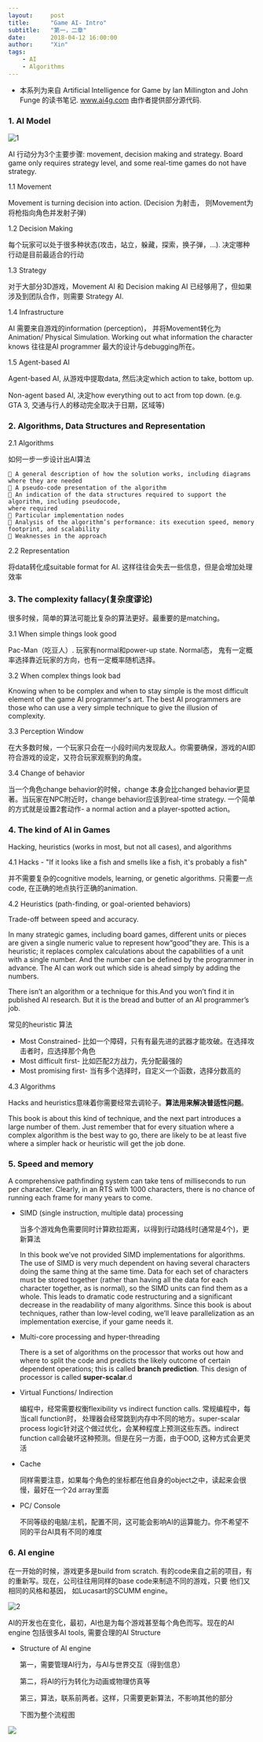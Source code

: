 ```yaml
---
layout:     post
title:      "Game AI- Intro"
subtitle:   "第一，二章"
date:       2018-04-12 16:00:00
author:     "Xin"
tags:
    - AI
    - Algorithms
---
```


- 本系列为来自 Artificial Intelligence for Game by Ian Millington and John Funge 的读书笔记. www.ai4g.com 由作者提供部分源代码.

### 1. AI Model

![1](/img/gai1.png)

AI 行动分为3个主要步骤: movement, decision making and strategy. Board game only requires strategy level,  and some real-time games do not have strategy.

1.1 Movement

Movement is turning decision into action. (Decision 为射击， 则Movement为将枪指向角色并发射子弹)

1.2 Decision Making

每个玩家可以处于很多种状态(攻击，站立，躲藏，探索，换子弹，...). 决定哪种行动是目前最适合的行动

1.3 Strategy

对于大部分3D游戏，Movement AI 和 Decision making AI 已经够用了，但如果涉及到团队合作，则需要 Strategy AI. 

1.4 Infrastructure

AI 需要来自游戏的information (perception)， 并将Movement转化为 Animation/ Physical Simulation.  Working out what information the character knows 往往是AI programmer 最大的设计与debugging所在。

1.5 Agent-based AI

Agent-based AI, 从游戏中提取data, 然后决定which action to take, bottom up. 

Non-agent based AI, 决定how everything out to act from top down. (e.g. GTA 3, 交通与行人的移动完全取决于日期，区域等)

### 2. Algorithms, Data Structures and Representation

2.1 Algorithms

如何一步一步设计出AI算法

```
 A general description of how the solution works, including diagrams where they are needed
 A pseudo-code presentation of the algorithm
 An indication of the data structures required to support the algorithm, including pseudocode,
where required
 Particular implementation nodes
 Analysis of the algorithm’s performance: its execution speed, memory footprint, and scalability
 Weaknesses in the approach
```

2.2 Representation

将data转化成suitable format for AI. 这样往往会失去一些信息，但是会增加处理效率

### 3. The complexity fallacy(复杂度谬论)

很多时候，简单的算法可能比复杂的算法更好。最重要的是matching。 

3.1 When simple things look good

Pac-Man（吃豆人）. 玩家有normal和power-up state. Normal态， 鬼有一定概率选择靠近玩家的方向，也有一定概率随机选择。

3.2 When complex things look bad

Knowing when to be complex and when to stay simple is the most difficult element of the game AI programmer's art. The best AI programmers are those who can use a very simple technique to give the illusion of complexity. 

3.3 Perception Window

在大多数时候，一个玩家只会在一小段时间内发现敌人。你需要确保，游戏的AI即符合游戏的设定，又符合玩家观察到的角度。

3.4 Change of behavior

当一个角色change behavior的时候，change 本身会比changed behavior更显著。当玩家在NPC附近时，change behavior应该到real-time strategy. 一个简单的方式就是设置2套动作- a normal action and a player-spotted action。

### 4. The kind of AI in Games

Hacking, heuristics (works in most, but not all cases), and algorithms

4.1 Hacks - "If it looks like a fish and smells like a fish, it's probably a fish"

并不需要复杂的cognitive models, learning, or genetic algorithms. 只需要一点code, 在正确的地点执行正确的animation.

4.2 Heuristics (path-finding, or goal-oriented behaviors)

Trade-off between speed and accuracy. 

In many strategic games, including board games, different units or pieces are given a single numeric value to represent how“good”they are. This is a heuristic; it replaces complex calculations about the capabilities of a unit with a single number. And the number can be defined by the programmer in advance. The AI can work out which side is ahead simply by adding the numbers.

There isn’t an algorithm or a technique for this.And you won’t find it in published AI research. But it is the bread and butter of an AI programmer’s job.

常见的heuristic 算法

- Most Constrained- 比如一个障碍，只有有最先进的武器才能攻破。在选择攻击者时，应选择那个角色
- Most difficult first- 比如匹配2方战力，先分配最强的
- Most promising first- 当有多个选择时，自定义一个函数，选择分数高的

4.3 Algorithms 

Hacks and heuristics意味着你需要经常去调轮子。**算法用来解决普适性问题**。

This book is about this kind of technique, and the next part introduces a large number of them. Just remember that for every situation where a complex algorithm is the best way to go, there are likely to be at least five where a simpler hack or heuristic will get the job done.

### 5. Speed and memory

A comprehensive pathfinding system can take tens of milliseconds to run per character. Clearly, in an RTS with 1000 characters, there is no chance of running each frame for many years to come.

- SIMD (single instruction, multiple data) processing

  当多个游戏角色需要同时计算欧拉距离，以得到行动路线时(通常是4个)，更新算法

  In this book we’ve not provided SIMD implementations for algorithms. The use of SIMD is very much dependent on having several characters doing the same thing at the same time. Data for each set of characters must be stored together (rather than having all the data for each character together, as is normal), so the SIMD units can find them as a whole. This leads to dramatic code restructuring and a significant decrease in the readability of many algorithms. Since this book is about techniques, rather than low-level coding, we’ll leave parallelization as an implementation exercise, if your game needs it.

- Multi-core processing and hyper-threading

  There is a set of algorithms on the processor that works out how and where to split the code and predicts the likely outcome of certain dependent operations; this is called **branch prediction**. This design of processor is called **super-scalar**.d

- Virtual Functions/ Indirection

  编程中，经常需要权衡flexibility   vs indirect function calls. 常规编程中，每当call function时， 处理器会经常跳到内存中不同的地方。super-scalar process logic针对这个做过优化，会某种程度上预测这些东西。indirect function call会破坏这种预测。但是在另一方面，由于OOD, 这种方式会更灵活

- Cache

  同样需要注意，如果每个角色的坐标都在他自身的object之中，读起来会很慢，最好在一个2d array里面

- PC/ Console

  不同等级的电脑/主机，配置不同，这可能会影响AI的运算能力。你不希望不同的平台AI具有不同的难度


### 6. AI engine

在一开始的时候，游戏更多是build from scratch. 有的code来自之前的项目，有的重新写。现在，公司往往用同样的base code来制造不同的游戏，只要 他们又相同的风格和基因， 如Lucasart的SCUMM engine。

![2](/img/Maniac_Mansion.png)

AI的开发也在变化，最初，AI也是为每个游戏甚至每个角色而写。现在的AI engine 包括很多AI tools, 需要合理的AI Structure

- Structure of AI engine

  第一，需要管理AI行为，与AI与世界交互（得到信息）

  第二，将AI的行为转化为动画或物理仿真等

  第三，算法，联系前两者。这样，只需要更新算法，不影响其他的部分

  下图为整个流程图

![](/img/gameai3.png)